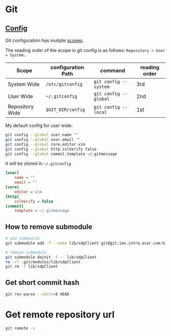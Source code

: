 Git
===

## [Config](https://git-scm.com/docs/git-config)

Git configuration has mutiple [scopes](https://git-scm.com/docs/git-config#SCOPES).

The reading order of the scope in git config is as follows: `Repository > User > System.`

| Scope           | configuration Path | command               | reading order |
| --------------- | ------------------ | --------------------- | ------------- |
| System Wide     | `/etc/gitconfig`   | `git config --system` | 3rd           |
| User Wide       | `~/.gitconfig`     | `git config --global` | 2nd           |
| Repository Wide | `$GIT_DIR/config`  | `git config --local`  | 1st           |

My default config for user wide:
```bash
git config --global user.name ""
git config --global user.email ""
git config --global core.editor vim
git config --global http.sslVerify false
git config --global commit.template ~/.gitmessage
```

It will be stored in `~/.gitconfig`
```ini
[user]
    name = ""
    email = ""
[core]
    editor = vim
[http]
    sslVerify = false
[commit]
    template = ~/.gitmessage
```

## How to remove submodule
```bash
# add submodule
git submodule add -f --name lib/sdpClient git@git.ims.intra.acer.com:ki1040/sdp-client.git lib/sdpClient

# remove submodule
git submodule deinit -f -- lib/sdpClient    
rm -rf .git/modules/lib/sdpClient
git rm -f lib/sdpClient
```

## Get short commit hash
```bash
git rev-parse --short=8 HEAD
```

# Get remote repository url
```bash
git remote -v
```
